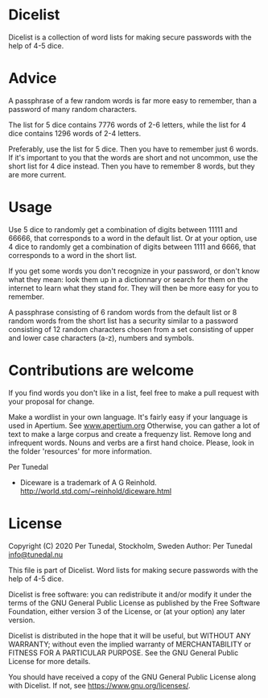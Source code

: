 Dicelist
========
Dicelist is a collection of word lists for making secure 
passwords with the help of 4-5 dice.

Advice
======
A passphrase of a few random words is far more easy to remember, than a password 
of many random characters.

The list for 5 dice contains 7776 words of 2-6 letters, while the list 
for 4 dice contains 1296 words of 2-4 letters.

Preferably, use the list for 5 dice. Then you have to remember just 6 words. 
If it's important to you that the words are short and not uncommon, use the 
short list for 4 dice instead. Then you have to remember 8 words, but they are 
more current.

Usage
=====
Use 5 dice to randomly get a combination of digits between 11111 and 66666, 
that corresponds to a word in the default list. Or at your option, use 4 dice 
to randomly get a combination of digits between 1111 and 6666, that 
corresponds to a word in the short list.

If you get some words you don't recognize in your password, or don't know what 
they mean: look them up in a dictionnary or search for them on the internet to 
learn what they stand for. They will then be more easy for you to remember.

A passphrase consisting of 6 random words from the default list or 8 random 
words from the short list has a security similar to a password consisting 
of 12 random characters chosen from a set consisting of upper and lower case 
characters (a-z), numbers and symbols.

Contributions are welcome
=========================

If you find words you don't like in a list, feel free 
to make a pull request with your proposal for change.

Make a wordlist in your own language. It's fairly 
easy if your language is used in Apertium. See www.apertium.org
Otherwise, you can gather a lot of text to make a large corpus and create a 
frequenzy list. Remove long and infrequent words. Nouns and verbs are a first 
hand choice. Please, look in the folder 'resources' for more information.

Per Tunedal

* Diceware is a trademark of A G Reinhold. 
http://world.std.com/~reinhold/diceware.html

License
=======
Copyright (C) 2020 Per Tunedal, Stockholm, Sweden
Author: Per Tunedal <info@tunedal.nu>

This file is part of Dicelist. Word lists for making secure 
passwords with the help of 4-5 dice.

Dicelist is free software: you can redistribute it and/or modify
it under the terms of the GNU General Public License as published by
the Free Software Foundation, either version 3 of the License, or
(at your option) any later version.

Dicelist is distributed in the hope that it will be useful,
but WITHOUT ANY WARRANTY; without even the implied warranty of
MERCHANTABILITY or FITNESS FOR A PARTICULAR PURPOSE.  See the
GNU General Public License for more details.

You should have received a copy of the GNU General Public License
along with Dicelist.  If not, see <https://www.gnu.org/licenses/>.
